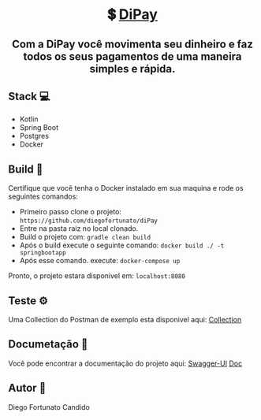 <h1 align="center">
   💲 <a href="#" alt="site do DiPay"> DiPay </a>
</h1>

<h2 align="center">
   Com a DiPay você movimenta seu dinheiro e faz todos os seus pagamentos de uma maneira simples e rápida.
</h2>



## [](https://github.com/diegofortunato/xy-inc#stack-)Stack  💻

-   Kotlin
-   Spring Boot
-   Postgres
-   Docker

## [](https://github.com/diegofortunato/xy-inc#build--)Build  🚀

Certifique que você tenha o Docker instalado em sua maquina e rode os seguintes comandos:

-   Primeiro passo clone o projeto:  `https://github.com/diegofortunato/diPay`
-   Entre na pasta raiz no local clonado.
-   Build o projeto com:  `gradle clean build`
-   Após o build execute o seguinte comando:  `docker build ./ -t springbootapp`
-   Após esse comando. execute:  `docker-compose up`

Pronto, o projeto estara disponivel em:  `localhost:8080`

## [](https://github.com/diegofortunato/xy-inc#teste-%EF%B8%8F)Teste  ⚙️

Uma Collection do Postman de exemplo esta disponivel aqui:  [Collection](https://github.com/diegocandidozup/diPay/blob/main/DiPay.postman_collection.json)


## [](https://github.com/diegofortunato/xy-inc#documeta%C3%A7%C3%A3o-)Documetação  📝

Você pode encontrar a documentação do projeto aqui: [Swagger-UI](http://localhost:8080/swagger-ui.html#/)
                                                    [Doc](https://github.com/diegofortunato/diPay/blob/master/swagger.yml)

## [](https://github.com/diegofortunato/xy-inc#autor-)Autor  🦸

Diego Fortunato Candido
